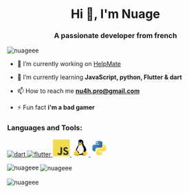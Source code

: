 <h1 align="center">Hi 👋, I'm Nuage</h1>
<h3 align="center">A passionate developer from french</h3>

<p align="left"> <img src="https://komarev.com/ghpvc/?username=nuageee&label=Profile%20views&color=0e75b6&style=flat" alt="nuageee" /> </p>

- 🔭 I’m currently working on [HelpMate](https://google.com)

- 🌱 I’m currently learning **JavaScript, python, Flutter & dart**

- 📫 How to reach me **nu4h.pro@gmail.com**

- ⚡ Fun fact **i'm a bad gamer**


<h3 align="left">Languages and Tools:</h3>
<p align="left"> <a href="https://dart.dev" target="_blank"> <img src="https://www.vectorlogo.zone/logos/dartlang/dartlang-icon.svg" alt="dart" width="40" height="40"/> </a> <a href="https://flutter.dev" target="_blank"> <img src="https://www.vectorlogo.zone/logos/flutterio/flutterio-icon.svg" alt="flutter" width="40" height="40"/> </a> <a href="https://developer.mozilla.org/en-US/docs/Web/JavaScript" target="_blank"> <img src="https://raw.githubusercontent.com/devicons/devicon/master/icons/javascript/javascript-original.svg" alt="javascript" width="40" height="40"/> </a> <a href="https://www.linux.org/" target="_blank"> <img src="https://raw.githubusercontent.com/devicons/devicon/master/icons/linux/linux-original.svg" alt="linux" width="40" height="40"/> </a> <a href="https://www.python.org" target="_blank"> <img src="https://raw.githubusercontent.com/devicons/devicon/master/icons/python/python-original.svg" alt="python" width="40" height="40"/> </a> </p>

<p><img align="left" src="https://github-readme-stats.vercel.app/api/top-langs?username=nuageee&show_icons=true&locale=en&layout=compact" alt="nuageee" /></p>

<p>&nbsp;<img align="center" src="https://github-readme-stats.vercel.app/api?username=nuageee&show_icons=true&locale=en" alt="nuageee" /></p>

<p><img align="center" src="https://github-readme-streak-stats.herokuapp.com/?user=nuageee&" alt="nuageee" /></p>
